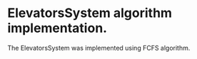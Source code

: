 # ElevatorsSystem algorithm implementation.

The ElevatorsSystem was implemented using FCFS algorithm.

